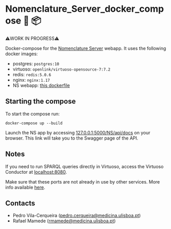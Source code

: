 # Nomenclature_Server_docker_compose :whale2: :package:

:warning:WORK IN PROGRESS:warning:

Docker-compose for the [Nomenclature Server](https://github.com/B-UMMI/Nomenclature_Server) webapp.
It uses the following docker images: 
* postgres: `postgres:10`
* virtuoso: `openlink/virtuoso-opensource-7:7.2`
* redis: `redis:5.0.6`  
* nginx: `nginx:1.17`
* NS webapp: [this dockerfile](https://github.com/B-UMMI/Nomenclature_Server_docker_compose/blob/master/Dockerfile)


## Starting the compose 
To start the compose run:
```
docker-compose up --build
```

Launch the NS app by accessing [127.0.0.1:5000/NS/api/docs](http://127.0.0.1:5000/NS/api/docs) on your browser. This link will take you to the Swagger page of the API.


## Notes
If you need to run SPARQL queries directly in Virtuoso, access the Virtuoso Conductor at  [localhost:8080](http://localhost:8890/).

Make sure that these ports are not already in use by other services. More info available [here](https://www.cyberciti.biz/faq/unix-linux-check-if-port-is-in-use-command/).


## Contacts 
* Pedro Vila-Cerqueira (pedro.cerqueira@medicina.ulisboa.pt)
* Rafael Mamede (rmamede@medicina.ulisboa.pt)
